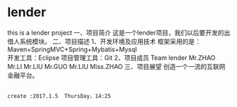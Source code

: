 # lender
this is a lender project
一、项目简介
	这是一个lender项目，我们以后要开发的出借人系统模块。
二、项目描述
	1、开发环境及应用技术
		框架采用的是：  Maven+SpringMVC+Spring+Mybatis+Mysql    
		开发工具：Eclipse 
		项目管理工具：Git
	2、项目成员
		Team lender
			Mr.ZHAO 
			Mr.LI
			Mr.LIU
			Mr.GUO
			Mr.LIU
			Miss.ZHAO
三、项目展望
	创造一个一流的互联网金融平台。








                                                                               create :2017.1.5  ThursDay，14:25 

